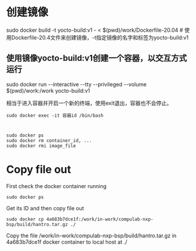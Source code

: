 
# 创建镜像
sudo docker build -t yocto-build:v1 - < $(pwd)/work/Dockerfile-20.04 # 使用Dockerfile-20.4文件来创建镜像，-t指定镜像的名字和标签为yocto-build:v1

## 使用镜像yocto-build:v1创建一个容器，以交互方式运行
sudo docker run --interactive --tty --privileged --volume $(pwd)/work:/work yocto-build:v1

相当于进入容器并开启一个新的终端，使用exit退出，容器也不会停止。
```
sudo docker exec -it 容器id /bin/bash
```

#
``` 
sudo docker ps
sudo docker rm container_id, ...
sudo docker rmi image_file
```


# Copy file out
First check the docker container running
```
sudo docker ps
```
Get its ID and then copy file out
```
sudo docker cp 4a683b7dce1f:/work/in-work/compulab-nxp-bsp/build/hantro.tar.gz ./
```
Copy the file /work/in-work/compulab-nxp-bsp/build/hantro.tar.gz in 4a683b7dce1f docker container to local host at ./